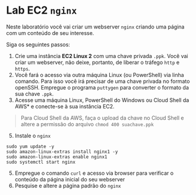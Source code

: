 # Lab EC2 `nginx`

Neste laboratório você vai criar um webserver `nginx` criando uma página com um conteúdo de seu interesse.

Siga os seguintes passos:

1. Crie uma instância **EC2 Linux 2** com uma chave privada `.ppk`. Você vai criar um webserver, não deixe, portanto, de liberar o tráfego `http` e `https`.
2. Você fará o acesso via outra máquina Linux (ou PowerShell) via linha comando. Para isso você irá precisar de uma chave privada no formato openSSH. 
Empregue o programa `puttygen` para converter o formato da sua chave `.ppk`.
3. Acesse uma máquina Linux, PowerShell do Windows ou Cloud Shell da AWS* e conecte-se à sua instância EC2.
> Para Cloud Shell da AWS, faça o upload da chave no Cloud Shell e altere a permissão do arquivo `chmod 400 suachave.ppk`
5. Instale o `nginx`

```
sudo yum update -y
sudo amazon-linux-extras install nginx1 -y
sudo amazon-linux-extras enable nginx1
sudo systemctl start nginx
```

5. Empregue o comando `curl` e acesso via browser para verificar o conteúdo da página inicial do seu webserver 
6. Pesquise e altere a página padrão do `nginx`
